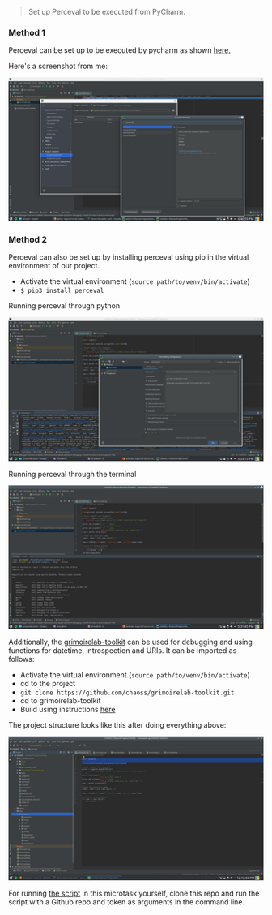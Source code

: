 > Set up Perceval to be executed from PyCharm.

### Method 1
Perceval can be set up to be executed by pycharm as shown [here.](https://stackoverflow.com/questions/26069254/importerror-no-module-named-bottle-pycharm)

Here's a screenshot from me:

![AA's setup](/Microtask1/Images/perceval_setup.png)

### Method 2
Perceval can also be set up by installing perceval using pip in the virtual environment of our project. 
- Activate the virtual environment (`source path/to/venv/bin/activate`)
- `$ pip3 install perceval`

Running perceval through python 

![Perceval Python](/Microtask1/Images/perceval_config.png)

Running perceval through the terminal

![Perceval Terminal](/Microtask1/Images/perceval_terminal.png)

Additionally, the [grimoirelab-toolkit](https://github.com/chaoss/grimoirelab-toolkit) can be used for debugging and using functions for datetime, introspection and URIs. It can be imported as follows:
- Activate the virtual environment (`source path/to/venv/bin/activate`)
- cd to the project
- `git clone https://github.com/chaoss/grimoirelab-toolkit.git`
- cd to grimoirelab-toolkit
- Build using instructions [here](https://github.com/chaoss/grimoirelab-toolkit#installation)

The project structure looks like this after doing everything above:

![GrimoireLab Toolkit](Images/grimoirelab_toolkit.png)


For running [the script](
        chaoss-microtasks/Microtask1/microtask1.py
      ) in this microtask yourself, clone this repo and run the script with a Github repo and token as arguments in the command line.


